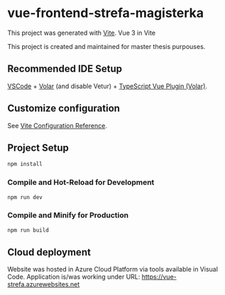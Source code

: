 # vue-frontend-strefa-magisterka

This project was generated with [Vite](https://github.com/vitejs/vite).
Vue 3 in Vite

This project is created and maintained for master thesis purpouses.

## Recommended IDE Setup

[VSCode](https://code.visualstudio.com/) + [Volar](https://marketplace.visualstudio.com/items?itemName=Vue.volar) (and disable Vetur) + [TypeScript Vue Plugin (Volar)](https://marketplace.visualstudio.com/items?itemName=Vue.vscode-typescript-vue-plugin).

## Customize configuration

See [Vite Configuration Reference](https://vitejs.dev/config/).

## Project Setup

```sh
npm install
```

### Compile and Hot-Reload for Development

```sh
npm run dev
```

### Compile and Minify for Production

```sh
npm run build
```

## Cloud deployment

Website was hosted in Azure Cloud Platform via tools available in Visual Code. Application is/was working under URL: https://vue-strefa.azurewebsites.net
